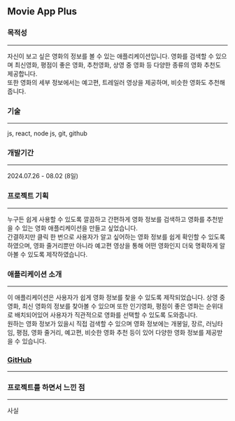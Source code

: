 ## Movie App Plus

### 목적성

---

자신이 보고 싶은 영화의 정보를 볼 수 있는 애플리케이션입니다. 영화를 검색할 수 있으며 최신영화, 평점이 좋은 영화, 추천영화, 상영 중 영화 등 다양한 종류의 영화 추천도 제공합니다.<br>
또한 영화의 세부 정보에서는 예고편, 트레일러 영상을 제공하며, 비슷한 영화도 추천해줍니다.
<br>

### 기술

---

js, react, node js, git, github

### 개발기간

---

2024.07.26 - 08.02 (8일)

### 프로젝트 기획

---

누구든 쉽게 사용할 수 있도록 깔끔하고 간편하게 영화 정보를 검색하고 영화를 추천받을 수 있는 영화 애플리케이션을 만들고 싶었습니다.<br>
간결하지만 클릭 한 번으로 사용자가 알고 싶어하는 영화 정보를 쉽게 확인할 수 있도록 하였으며, 영화 줄거리뿐만 아니라 예고편 영상을 통해 어떤 영화인지 더욱 명확하게 알아볼 수 있도록 제작하였습니다.
<br>

### 애플리케이션 소개

---

이 애플리케이션은 사용자가 쉽게 영화 정보를 찾을 수 있도록 제작되었습니다. 상영 중 영화, 최신 영화의 정보를 찾아볼 수 있으며 또한 인기영화, 평점이 좋은 영화는 순위대로 배치되어있어 사용자가 직관적으로 영화를 선택할 수 있도록 도와줍니다.<br>
원하는 영화 정보가 있을시 직접 검색할 수 있으며 영화 정보에는 개봉일, 장르, 러닝타임, 평점, 영화 줄거리, 예고편, 비슷한 영화 추천 등이 있어 다양한 영화 정보를 제공받을 수 있습니다. <br>

### [GitHub](https://muzikamin.github.io/movie_app_plus/)

---

### 프로젝트를 하면서 느낀 점

---

사실
